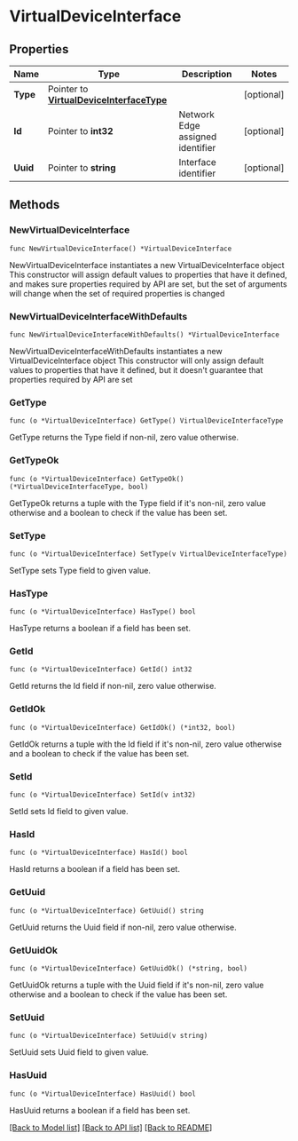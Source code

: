# VirtualDeviceInterface

## Properties

Name | Type | Description | Notes
------------ | ------------- | ------------- | -------------
**Type** | Pointer to [**VirtualDeviceInterfaceType**](VirtualDeviceInterfaceType.md) |  | [optional] 
**Id** | Pointer to **int32** | Network Edge assigned identifier | [optional] 
**Uuid** | Pointer to **string** | Interface identifier | [optional] 

## Methods

### NewVirtualDeviceInterface

`func NewVirtualDeviceInterface() *VirtualDeviceInterface`

NewVirtualDeviceInterface instantiates a new VirtualDeviceInterface object
This constructor will assign default values to properties that have it defined,
and makes sure properties required by API are set, but the set of arguments
will change when the set of required properties is changed

### NewVirtualDeviceInterfaceWithDefaults

`func NewVirtualDeviceInterfaceWithDefaults() *VirtualDeviceInterface`

NewVirtualDeviceInterfaceWithDefaults instantiates a new VirtualDeviceInterface object
This constructor will only assign default values to properties that have it defined,
but it doesn't guarantee that properties required by API are set

### GetType

`func (o *VirtualDeviceInterface) GetType() VirtualDeviceInterfaceType`

GetType returns the Type field if non-nil, zero value otherwise.

### GetTypeOk

`func (o *VirtualDeviceInterface) GetTypeOk() (*VirtualDeviceInterfaceType, bool)`

GetTypeOk returns a tuple with the Type field if it's non-nil, zero value otherwise
and a boolean to check if the value has been set.

### SetType

`func (o *VirtualDeviceInterface) SetType(v VirtualDeviceInterfaceType)`

SetType sets Type field to given value.

### HasType

`func (o *VirtualDeviceInterface) HasType() bool`

HasType returns a boolean if a field has been set.

### GetId

`func (o *VirtualDeviceInterface) GetId() int32`

GetId returns the Id field if non-nil, zero value otherwise.

### GetIdOk

`func (o *VirtualDeviceInterface) GetIdOk() (*int32, bool)`

GetIdOk returns a tuple with the Id field if it's non-nil, zero value otherwise
and a boolean to check if the value has been set.

### SetId

`func (o *VirtualDeviceInterface) SetId(v int32)`

SetId sets Id field to given value.

### HasId

`func (o *VirtualDeviceInterface) HasId() bool`

HasId returns a boolean if a field has been set.

### GetUuid

`func (o *VirtualDeviceInterface) GetUuid() string`

GetUuid returns the Uuid field if non-nil, zero value otherwise.

### GetUuidOk

`func (o *VirtualDeviceInterface) GetUuidOk() (*string, bool)`

GetUuidOk returns a tuple with the Uuid field if it's non-nil, zero value otherwise
and a boolean to check if the value has been set.

### SetUuid

`func (o *VirtualDeviceInterface) SetUuid(v string)`

SetUuid sets Uuid field to given value.

### HasUuid

`func (o *VirtualDeviceInterface) HasUuid() bool`

HasUuid returns a boolean if a field has been set.


[[Back to Model list]](../README.md#documentation-for-models) [[Back to API list]](../README.md#documentation-for-api-endpoints) [[Back to README]](../README.md)


